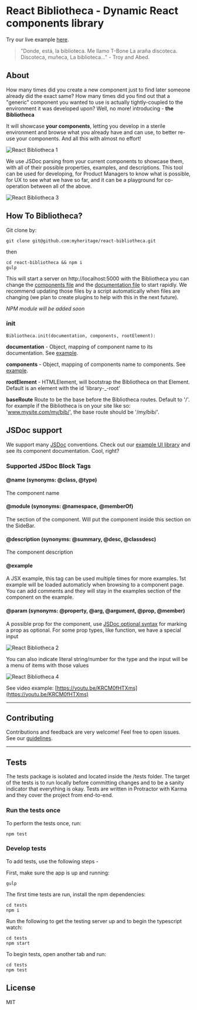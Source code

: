 # React Bibliotheca - Dynamic React components library
Try our live example [here](http://react-bibliotheca.herokuapp.com).
> "Donde, está, la biblioteca. Me llamo T-Bone La araña discoteca. Discoteca, muñeca, La biblioteca..."
\- Troy and Abed.
## About
How many times did you create a new component just to find later someone already did the exact same?
How many times did you find out that a "generic" component you wanted to use is actually tightly-coupled to the environment it was developed upon?
Well, no more! introducing - **the Bibliotheca**

It will showcase **your components**, letting you develop in a sterile environment and browse what you already have and can use, to better re-use your components.
And all this with almost no effort!

![React Bibliotheca 1](https://media.giphy.com/media/pF8cbzzIGJWO4/giphy.gif "React Bibliotheca 1")

We use JSDoc parsing from your current components to showcase them, with all of their possible properties, examples, and descriptions.
This tool can be used for developing, for Product Managers to know what is possible, for UX to see what we have so far, and it can be a playground for co-operation between all of the above.

![React Bibliotheca 3](https://media.giphy.com/media/MqhUcIhANah9e/giphy.gif)

## How To Bibliotheca?
Git clone by:
```
git clone git@github.com:myheritage/react-bibliotheca.git
```
then
```
cd react-bibliotheca && npm i
gulp
```
This will start a server on http://localhost:5000 with the Bibliotheca
you can change the [components file](https://github.com/myheritage/react-bibliotheca/blob/master/client/components.js) and the [documentation file](https://github.com/myheritage/react-bibliotheca/blob/master/client/documentation.js) to start rapidly.
We recommend updating those files by a script automatically when files are changing (we plan to create plugins to help with this in the next future).

*NPM module will be added soon*

### init
```
Bibliotheca.init(documentation, components, rootElement):
```

**documentation** - Object, mapping of component name to its documentation. See [example](https://github.com/myheritage/react-bibliotheca/blob/master/client/documentation.js).

**components** - Object, mapping of components name to components. See [example](https://github.com/myheritage/react-bibliotheca/blob/master/client/components.js). 

**rootElement** - HTMLElement, will bootstrap the Bibliotheca on that Element. Default is an element with the id 'library-_-root'

**baseRoute** Route to be the base before the Bibliotheca routes. Default to '/'. for example if the Bibliotheca is on your site like so: 'www.mysite.com/my/bib/', the base route should be '/my/bib/'.

## JSDoc support
We support many [JSDoc](http://usejsdoc.org/) conventions.
Check out our [example UI library](https://github.com/myheritage/react-bibliotheca/tree/master/client/Components/UI) and see its component documentation. Cool, right?

### Supported JSDoc Block Tags
#### @name (synonyms: @class, @type)
The component name
#### @module (synonyms: @namespace, @memberOf)
The section of the component. Will put the component inside this section on the SideBar.
#### @description (synonyms: @summary, @desc, @classdesc)
The component description
#### @example
A JSX example, this tag can be used multiple times for more examples. 1st example will be loaded automaticly when browsing to a component page.
You can add comments and they will stay in the examples section of the component on the example.
#### @param (synonyms: @property, @arg, @argument, @prop, @member)
A possible prop for the component, use [JSDoc optional syntax](http://usejsdoc.org/tags-param.html#optional-parameters-and-default-values) for marking a prop as optional.
For some prop types, like function, we have a special input

![React Bibliotheca 2](https://media.giphy.com/media/URXY0x84ULSSc/giphy.gif)

You can also indicate literal string/number for the type and the input will be a menu of items with those values

![React Bibliotheca 4](https://media.giphy.com/media/R4w7AiCQpYxjO/giphy.gif)

See video example:
[https://youtu.be/KRCM0fHTXms](https://youtu.be/KRCM0fHTXms)

---

## Contributing

Contributions and feedback are very welcome! Feel free to open issues.
See our [guidelines](https://github.com/myheritage/react-bibliotheca/blob/master/CONTRIBUTING.md).

---

## Tests

The tests package is isolated and located inside the /tests folder.
The target of the tests is to run locally before committing changes and to be a sanity indicator that everything is okay.
Tests are written in Protractor with Karma and they cover the project from end-to-end.

### Run the tests once
To perform the tests once, run:
```
npm test
```

### Develop tests
To add tests, use the following steps - 

First, make sure the app is up and running:
```
gulp
```
The first time tests are run, install the npm dependencies:
```
cd tests
npm i
```
Run the following to get the testing server up and to begin the typescript watch:
```
cd tests
npm start
```
To begin tests, open another tab and run:
```
cd tests
npm test
```

## License

MIT
